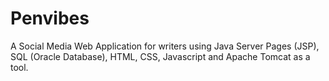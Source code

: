 # Penvibes
A Social Media Web Application for writers using Java Server Pages (JSP), SQL (Oracle Database), HTML, CSS, Javascript and Apache Tomcat as a tool.
